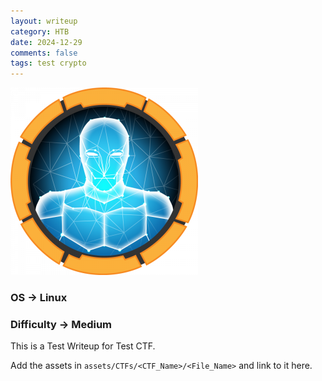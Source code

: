 ```yaml
---
layout: writeup
category: HTB
date: 2024-12-29
comments: false
tags: test crypto
---
```


![Machine-Icon](../../../assets/images/Celestial/Celestial.png)


### OS -> Linux
### Difficulty -> Medium

This is a Test Writeup for Test CTF.

Add the assets in `assets/CTFs/<CTF_Name>/<File_Name>` and link to it here.
